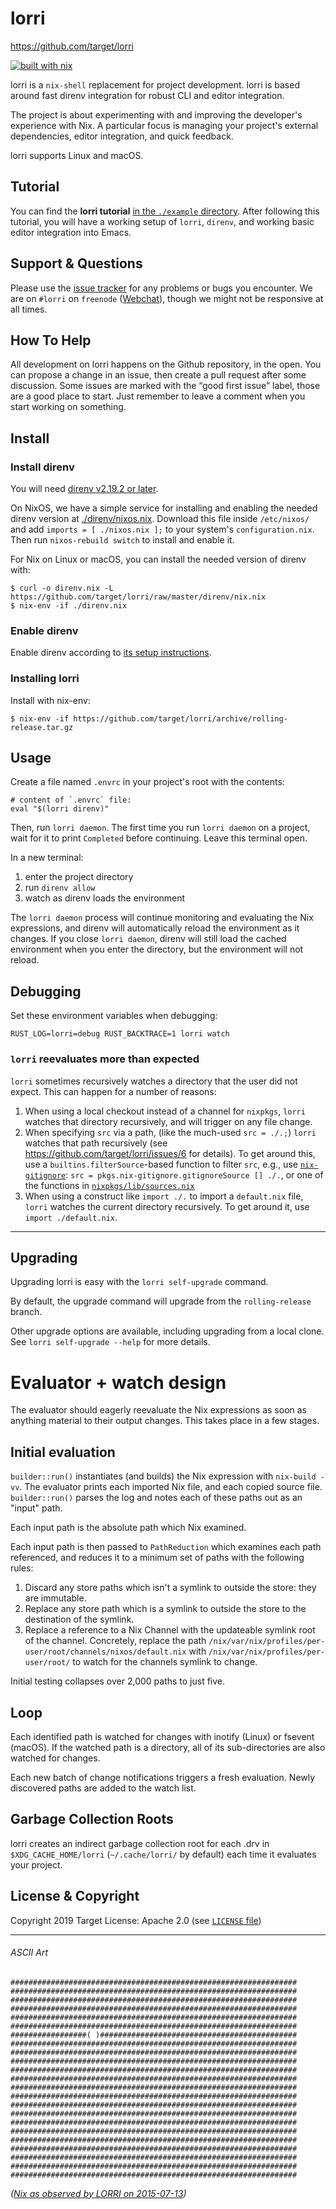 # lorri

https://github.com/target/lorri

[![built with nix](https://builtwithnix.org/badge.svg)](https://builtwithnix.org)

lorri is a `nix-shell` replacement for project development. lorri is
based around fast direnv integration for robust CLI and editor
integration.

The project is about experimenting with and improving the developer's
experience with Nix. A particular focus is managing your project's
external dependencies, editor integration, and quick feedback.

lorri supports Linux and macOS.

## Tutorial

You can find the **lorri tutorial** [in the `./example`
directory](./example). After following this tutorial, you will have
a working setup of `lorri`, `direnv`, and working basic editor
integration into Emacs.

## Support & Questions

Please use the [issue tracker](https://github.com/target/lorri/issues)
for any problems or bugs you encounter. We are on `#lorri` on
`freenode` ([Webchat][]), though we might not be responsive at all
times.

[Webchat]: https://kiwiirc.com/nextclient/#irc://irc.freenode.net:+6697/#lorri

## How To Help

All development on lorri happens on the Github repository, in the
open. You can propose a change in an issue, then create a pull request
after some discussion. Some issues are marked with the “good first
issue” label, those are a good place to start. Just remember to leave
a comment when you start working on something.

## Install

### Install direnv

You will need [direnv v2.19.2 or later][direnv-2-19-2].

On NixOS, we have a simple service for installing and enabling the
needed direnv version at [./direnv/nixos.nix](./direnv/nixos.nix).
Download this file inside `/etc/nixos/` and add `imports = [ ./nixos.nix ];` to your
system's `configuration.nix`. Then run `nixos-rebuild switch` to install and enable it.

For Nix on Linux or macOS, you can install the needed version of
direnv with:

```
$ curl -o direnv.nix -L https://github.com/target/lorri/raw/master/direnv/nix.nix
$ nix-env -if ./direnv.nix
```

### Enable direnv

Enable direnv according to [its setup instructions][direnv-setup].

### Installing lorri

Install with nix-env:

```
$ nix-env -if https://github.com/target/lorri/archive/rolling-release.tar.gz
```

## Usage

Create a file named `.envrc` in your project's root with the contents:

```
# content of `.envrc` file:
eval "$(lorri direnv)"
```

Then, run `lorri daemon`. The first time you run `lorri daemon` on a
project, wait for it to print `Completed` before continuing. Leave
this terminal open.

In a new terminal:

1. enter the project directory
2. run `direnv allow`
3. watch as direnv loads the environment

The `lorri daemon` process will continue monitoring and evaluating
the Nix expressions, and direnv will automatically reload the
environment as it changes. If you close `lorri daemon`, direnv will
still load the cached environment when you enter the directory,
but the environment will not reload.

## Debugging

Set these environment variables when debugging:

```
RUST_LOG=lorri=debug RUST_BACKTRACE=1 lorri watch
```

### `lorri` reevaluates more than expected

`lorri` sometimes recursively watches a directory that the user did
not expect. This can happen for a number of reasons:

1. When using a local checkout instead of a channel for `nixpkgs`,
   `lorri` watches that directory recursively, and will trigger on
   any file change.
2. When specifying `src` via a path, (like the much-used `src = ./.;`)
   `lorri` watches that path recursively (see 
   https://github.com/target/lorri/issues/6 for details).
   To get around this, use a `builtins.filterSource`-based function
   to filter `src`, e.g., use
   [`nix-gitignore`](https://github.com/NixOS/nixpkgs/blob/8c1f1b2324bb90f8e1ea33db3253eb30c330ed99/pkgs/build-support/nix-gitignore/default.nix):
   `src = pkgs.nix-gitignore.gitignoreSource [] ./.`, or one of the
   functions in
   [`nixpkgs/lib/sources.nix`](https://github.com/NixOS/nixpkgs/blob/8c1f1b2324bb90f8e1ea33db3253eb30c330ed99/lib/sources.nix)
3. When using a construct like `import ./.` to import a `default.nix`
   file, `lorri` watches the current directory recursively. To get
   around it, use `import ./default.nix`.

---

## Upgrading

Upgrading lorri is easy with the `lorri self-upgrade` command.

By default, the upgrade command will upgrade from the
`rolling-release` branch.

Other upgrade options are available, including upgrading from a
local clone. See `lorri self-upgrade --help` for more details.


# Evaluator + watch design

The evaluator should eagerly reevaluate the Nix expressions as soon as
anything material to their output changes. This takes place in a few
stages.

## Initial evaluation

`builder::run()` instantiates (and builds) the Nix expression with
`nix-build -vv`. The evaluator prints each imported Nix file, and
each copied source file. `builder::run()` parses the log and notes each
of these paths out as an "input" path.

Each input path is the absolute path which Nix examined.

Each input path is then passed to `PathReduction` which examines each
path referenced, and reduces it to a minimum set of paths with the
following rules:

1. Discard any store paths which isn't a symlink to outside
   the store: they are immutable.
2. Replace any store path which is a symlink to outside the store to
   the destination of the symlink.
3. Replace a reference to a Nix Channel with the updateable symlink
   root of the channel. Concretely, replace the path
   `/nix/var/nix/profiles/per-user/root/channels/nixos/default.nix` with
   `/nix/var/nix/profiles/per-user/root/` to watch for the channels
   symlink to change.

Initial testing collapses over 2,000 paths to just five.

## Loop

Each identified path is watched for changes with inotify (Linux) or
fsevent (macOS). If the watched path is a directory, all of its
sub-directories are also watched for changes.

Each new batch of change notifications triggers a fresh evaluation.
Newly discovered paths are added to the watch list.

## Garbage Collection Roots

lorri creates an indirect garbage collection root for each .drv in
`$XDG_CACHE_HOME/lorri` (`~/.cache/lorri/` by default) each time it
evaluates your project.


## License & Copyright

Copyright 2019 Target
License: Apache 2.0 (see [`LICENSE` file](./LICENSE))

---

###### ASCII Art

    ################################################################
    ################################################################
    ################################################################
    ################################################################
    ################################################################
    ################################################################
    #################( )############################################
    ################################################################
    ################################################################
    ################################################################
    ################################################################
    ################################################################
    ################################################################
    ################################################################
    ################################################################
    ################################################################
    ################################################################
    ################################################################
    ################################################################
    ################################################################
    ################################################################
    ################################################################
    ################################################################

_([Nix as observed by LORRI on 2015-07-13](https://www.nasa.gov/newhorizons/lorri-gallery))_

[direnv-2-19-2]: https://github.com/direnv/direnv/releases/tag/v2.19.2
[direnv-setup]: https://direnv.net/index.html#setup
